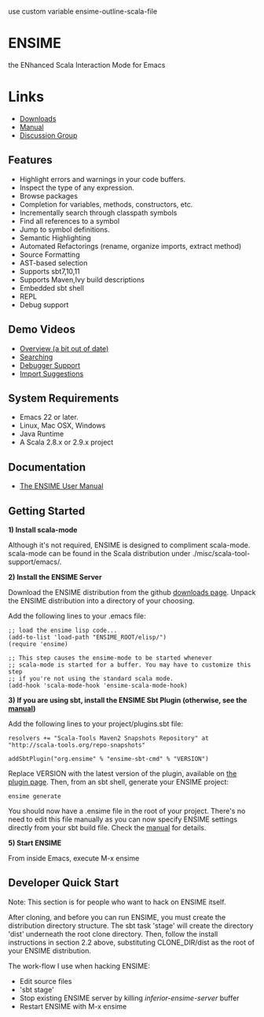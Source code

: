 use custom variable ensime-outline-scala-file


# ENSIME
the ENhanced Scala Interaction Mode for Emacs

# Links
- [ Downloads ](https://github.com/aemoncannon/ensime/downloads)
- [ Manual ](http://aemon.com/file_dump/ensime_manual.html)
- [ Discussion Group ](http://groups.google.com/group/ensime?hl=en)


## Features

- Highlight errors and warnings in your code buffers.
- Inspect the type of any expression.
- Browse packages
- Completion for variables, methods, constructors, etc.
- Incrementally search through classpath symbols
- Find all references to a symbol
- Jump to symbol definitions.
- Semantic Highlighting
- Automated Refactorings (rename, organize imports, extract method)
- Source Formatting
- AST-based selection
- Supports sbt7,10,11
- Supports Maven,Ivy build descriptions
- Embedded sbt shell
- REPL
- Debug support


## Demo Videos

- [Overview (a bit out of date)](http://www.youtube.com/watch?v=A2Lai8IjLoY)
- [Searching](http://www.youtube.com/watch?v=fcgnAJz98QE)
- [Debugger Support](http://www.youtube.com/watch?v=v7-G6vD42z8)
- [Import Suggestions](http://www.youtube.com/watch?v=Ynp8Df7-paw&hd=1)



## System Requirements

- Emacs 22 or later.
- Linux, Mac OSX, Windows
- Java Runtime
- A Scala 2.8.x or 2.9.x project


## Documentation

- [The ENSIME User Manual](http://aemon.com/file_dump/ensime_manual.html)


## Getting Started

__1) Install scala-mode__

Although it's not required, ENSIME is designed to compliment scala-mode. scala-mode can be found in the Scala distribution under ./misc/scala-tool-support/emacs/.


__2) Install the ENSIME Server__

Download the ENSIME distribution from the github [downloads page](http://github.com/aemoncannon/ensime/downloads). Unpack the ENSIME distribution into a directory of your choosing. 

Add the following lines to your .emacs file:

    ;; load the ensime lisp code...
    (add-to-list 'load-path "ENSIME_ROOT/elisp/")
    (require 'ensime)

    ;; This step causes the ensime-mode to be started whenever
    ;; scala-mode is started for a buffer. You may have to customize this step
    ;; if you're not using the standard scala mode.
    (add-hook 'scala-mode-hook 'ensime-scala-mode-hook)


__3) If you are using sbt, install the ENSIME Sbt Plugin (otherwise, see the [manual](http://aemon.com/file_dump/ensime_manual.html#tth_sEc3.1.2))__

Add the following lines to your project/plugins.sbt file:

    resolvers += "Scala-Tools Maven2 Snapshots Repository" at "http://scala-tools.org/repo-snapshots"
    
    addSbtPlugin("org.ensime" % "ensime-sbt-cmd" % "VERSION")

Replace VERSION with the latest version of the plugin, available on [the plugin page](https://github.com/aemoncannon/ensime-sbt-cmd).  Then, from an sbt shell, generate your ENSIME project:
    
    ensime generate

You should now have a .ensime file in the root of your project. There's no need to edit this file manually as you can now specify ENSIME settings directly from your sbt build file. Check the [manual](http://aemon.com/file_dump/ensime_manual.html#tth_sEc3.1.1) for details.


__5) Start ENSIME__

From inside Emacs, execute M-x ensime


## Developer Quick Start
Note: This section is for people who want to hack on ENSIME itself.

After cloning, and before you can run ENSIME, you must create the distribution directory structure. The sbt task 'stage' will create the directory 'dist' underneath the root clone directory. Then, follow the install instructions in section 2.2 above, substituting CLONE_DIR/dist as the root of your ENSIME distribution.


The work-flow I use when hacking ENSIME:

- Edit source files
- 'sbt stage'
- Stop existing ENSIME server by killing *inferior-ensime-server* buffer
- Restart ENSIME with M-x ensime
